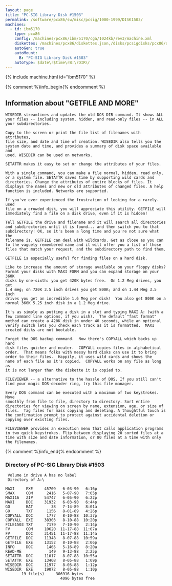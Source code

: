 ```yaml
---
layout: page
title: "PC-SIG Library Disk #1503"
permalink: /software/pcx86/sw/misc/pcsig/1000-1999/DISK1503/
machines:
  - id: ibm5170
    type: pcx86
    config: /machines/pcx86/ibm/5170/cga/1024kb/rev3/machine.xml
    diskettes: /machines/pcx86/diskettes.json,/disks/pcsigdisks/pcx86/diskettes.json
    autoGen: true
    autoMount:
      B: "PC-SIG Library Disk #1503"
    autoType: $date\r$time\rB:\rDIR\r
---
```


{% include machine.html id="ibm5170" %}

{% comment %}info_begin{% endcomment %}

## Information about "GETFILE AND MORE"

    WISEDIR streamlines and updates the old DOS DIR command. It shows ALL
    your files -- including system, hidden, and read-only files -- in ALL
    your subdirectories.
    
    Copy to the screen or print the file list of filenames with attributes,
    file size, and date and time of creation. WISEDIR also tells you the
    system date and time, and provides a summary of disk space available and
    used. WISEDIR can be used on networks.
    
    SETATTR makes it easy to set or change the attributes of your files.
    
    With a single command, you can make a file normal, hidden, read only,
    or a system file. SETATTR saves time by supporting wild cards and
    directories. Change the attributes of entire blocks of files. It
    displays the names and new or old attributes of changed files. A help
    function is included. Networks are supported.
    
    If you've ever experienced the frustration of looking for a rarely-used
    file on a crowded disk, you will appreciate this utility. GETFILE will
    immediately find a file on a disk drive, even if it is hidden!
    
    Tell GETFILE the drive and filename and it will search all directories
    and subdirectories until it is found... and then switch you to that
    subdirectory! OK, so it's been a long time and you're not sure what the
    filename is. GETFILE can deal with wildcards. Get as close as you can
    to the vaguely remembered name and it will offer you a list of those
    files that match your request, and the subdirectory path to find them.
    
    GETFILE is especially useful for finding files on a hard disk.
    
    Like to increase the amount of storage available on your floppy disks?
    Format your disks with MAXI FORM and you can expand storage on your 360K
    disks by one-sixth: you get 420K bytes free.  On 1.2 Meg drives, you get
    1.4 meg; on 720K 3.5 inch drives you get 800K; and on 1.44 Meg 3.5 inch
    drives you get an incredible 1.6 Meg per disk!  You also get 800K on a
    normal 360K 5.25 inch disk in a 1.2 Meg drive.
    
    It's as simple as putting a disk in a slot and typing MAXI A: (with a
    few command line options, if you wish).  The default "fast format"
    method can create a 420K disk in under 40 seconds, while an optional
    verify switch lets you check each track as it is formatted.  MAXI
    created disks are not bootable.
    
    Forget the DOS backup command.  Now there's COPYALL which backs up hard
    disk files quicker and neater.  COPYALL copies files in alphabetical
    order.  That means folks with messy hard disks can use it to bring
    order to their files.  Happily, it uses wild cards and shows the
    name of each file as it's copied.  COPYALL works on any file as long as
    it is not larger than the diskette it is copied to.
    
    FILEVIEWER -- a alternative to the hassle of DOS. If you still can't
    find your magic DOS-decoder ring, try this file manager.
    
    Every DOS command can be executed with a maximum of two keystrokes. Move
    smoothly from file to file, directory to directory. Sort entire
    directories for viewing on screen by name, extension, age, or size of
    files.  Tag files for mass copying and deleting. A thoughtful touch is
    the confirmation prompt to protect against accidental deletion or
    copying over existing files.
    
    FILEVIEWER provides an execution menu that calls application programs
    in two quick keystrokes. Flip between displaying 20 sorted files at a
    time with size and date information, or 80 files at a time with only
    the filenames.
{% comment %}info_end{% endcomment %}


### Directory of PC-SIG Library Disk #1503

     Volume in drive A has no label
     Directory of A:\

    MAXI     EXE     45709   6-03-90   6:16p
    SMAX     COM      2416   5-07-90   7:05p
    MAXI16   ZIP     54747   6-05-90   6:22p
    MAXI     DOC     31932   6-03-90   6:44p
    GO       BAT        38   7-14-89   8:01a
    GO       TXT      1156   8-01-89   4:26p
    COPYALL  DOC      1777   8-10-88  10:37p
    COPYALL  EXE     38303   8-10-88  10:20p
    FILE1503 TXT      7179   7-10-90   2:14p
    FV       COM     10620  11-17-88  11:07a
    FV       DOC     31451  11-17-88  11:14a
    GETFILE  DOC     11348   8-07-88  10:59a
    GETFILE  EXE     13152   8-10-88   2:06p
    INFO     DOC      1465   5-16-89   8:20a
    READ-ME            149   9-13-88   3:25p
    SETATTR  DOC     11017   8-07-88  10:55a
    SETATTR  EXE     13408   8-05-88   1:09p
    WISEDIR  DOC     11977   8-05-88   1:12p
    WISEDIR  EXE     19072   8-05-88   1:10p
           19 file(s)     306916 bytes
                            4096 bytes free
